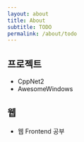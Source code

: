 ```yaml
---
layout: about
title: About
subtitle: TODO
permalink: /about/todo
---
```


## 프로젝트
- CppNet2
- AwesomeWindows

## 웹
- 웹 Frontend 공부
